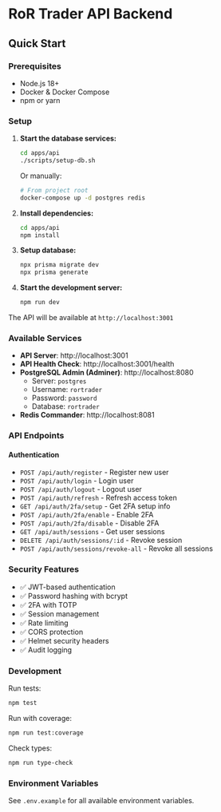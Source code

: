 # RoR Trader API Backend

## Quick Start

### Prerequisites
- Node.js 18+
- Docker & Docker Compose
- npm or yarn

### Setup

1. **Start the database services:**
   ```bash
   cd apps/api
   ./scripts/setup-db.sh
   ```
   
   Or manually:
   ```bash
   # From project root
   docker-compose up -d postgres redis
   ```

2. **Install dependencies:**
   ```bash
   cd apps/api
   npm install
   ```

3. **Setup database:**
   ```bash
   npx prisma migrate dev
   npx prisma generate
   ```

4. **Start the development server:**
   ```bash
   npm run dev
   ```

The API will be available at `http://localhost:3001`

### Available Services

- **API Server**: http://localhost:3001
- **API Health Check**: http://localhost:3001/health
- **PostgreSQL Admin (Adminer)**: http://localhost:8080
  - Server: `postgres`
  - Username: `rortrader`
  - Password: `password`
  - Database: `rortrader`
- **Redis Commander**: http://localhost:8081

### API Endpoints

#### Authentication
- `POST /api/auth/register` - Register new user
- `POST /api/auth/login` - Login user
- `POST /api/auth/logout` - Logout user
- `POST /api/auth/refresh` - Refresh access token
- `GET /api/auth/2fa/setup` - Get 2FA setup info
- `POST /api/auth/2fa/enable` - Enable 2FA
- `POST /api/auth/2fa/disable` - Disable 2FA
- `GET /api/auth/sessions` - Get user sessions
- `DELETE /api/auth/sessions/:id` - Revoke session
- `POST /api/auth/sessions/revoke-all` - Revoke all sessions

### Security Features

- ✅ JWT-based authentication
- ✅ Password hashing with bcrypt
- ✅ 2FA with TOTP
- ✅ Session management
- ✅ Rate limiting
- ✅ CORS protection
- ✅ Helmet security headers
- ✅ Audit logging

### Development

Run tests:
```bash
npm test
```

Run with coverage:
```bash
npm run test:coverage
```

Check types:
```bash
npm run type-check
```

### Environment Variables

See `.env.example` for all available environment variables.
